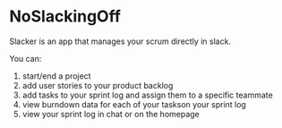 # NoSlackingOff

Slacker is an app that manages your scrum directly in slack.

You can:
1. start/end a project
2. add user stories to  your product backlog
3. add tasks to your sprint log and assign them to a specific teammate
4. view burndown data for each of your taskson your sprint log
5. view your sprint log in chat or on the homepage


